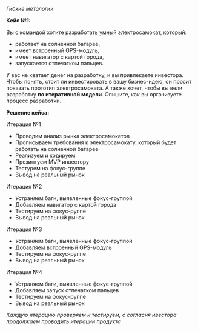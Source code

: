 ﻿*Гибкие метологии*

**Кейс №1:**

Вы с командой хотите разработать умный электросамокат, который:

* работает на солнечной батарее,
* имеет встроенный GPS-модуль,
* имеет навигатор с картой города,
* запускается отпечатком пальцев.

У вас не хватает денег на разработку, и вы привлекаете инвестора. 
Чтобы понять, стоит ли инвестировать в вашу бизнес-идею, он просит показать прототип электросамоката. 
А также хочет, чтобы вы вели разработку **по итеративной модели**. 
Опишите, как вы организуете процесс разработки.

**Решение кейса:**


 Итерация №1

* Проводим анализ рынка электросамокатов 
* Прописываем требования к электросамокату, который будет работать на солнечной батарее
* Реализуем и кодируем
* Презинтуем MVP инвестору 
* Тестурем на фокус-группе
* Вывод на реальный рынок

Итерация №2

* Устраняем баги, выявленные фокус-группой
* Добавляем навигатор с картой города
* Тестируем на фокус-руппе
* Вывод на реальный рынок

Итерация №3

* Устраняем баги, выявленные фокус-группой
* Добавляем встроенный GPS-модуль
* Тестируем на фокус-руппе
* Вывод на реальный рынок

Итерация №4

* Устраняем баги, выявленные фокус-группой
* Добавляем запуск отпечатком пальцев
* Тестируем на фокус-руппе
* Вывод на реальный рынок


*Каждую итерацию проверяем и тестируем, с согласия ивестора продолжаем проводить итерации продукта*
